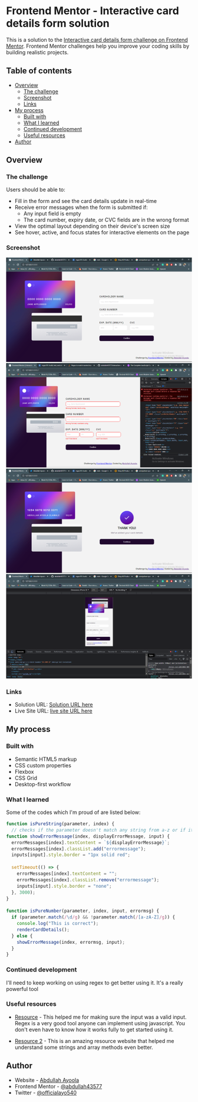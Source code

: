 # Frontend Mentor - Interactive card details form solution

This is a solution to the [Interactive card details form challenge on Frontend Mentor](https://www.frontendmentor.io/challenges/interactive-card-details-form-XpS8cKZDWw). Frontend Mentor challenges help you improve your coding skills by building realistic projects.

## Table of contents

- [Overview](#overview)
  - [The challenge](#the-challenge)
  - [Screenshot](#screenshot)
  - [Links](#links)
- [My process](#my-process)
  - [Built with](#built-with)
  - [What I learned](#what-i-learned)
  - [Continued development](#continued-development)
  - [Useful resources](#useful-resources)
- [Author](#author)

## Overview

### The challenge

Users should be able to:

- Fill in the form and see the card details update in real-time
- Receive error messages when the form is submitted if:
  - Any input field is empty
  - The card number, expiry date, or CVC fields are in the wrong format
- View the optimal layout depending on their device's screen size
- See hover, active, and focus states for interactive elements on the page

### Screenshot

![Screenshot 1](<./design/Screenshot%20(1).png>)
![Screenshot 2](./design/Screenshot_45.png)
![Screenshot 3](<./design/Screenshot%20(3).png>)
![Screenshot 4](<./design/Screenshot%20(4).png>)

### Links

- Solution URL: [Solution URL here](https://www.frontendmentor.io/solutions/responsive-interactive-card-detail-2_3k30C2Jt)
- Live Site URL: [live site URL here](https://interactivecard-d.netlify.app/)

## My process

### Built with

- Semantic HTML5 markup
- CSS custom properties
- Flexbox
- CSS Grid
- Desktop-first workflow

### What I learned

Some of the codes which I'm proud of are listed below:

```js
function isPureString(parameter, index) {
  // checks if the parameter doesn't match any string from a-z or if it matches any number from 0 - 9
function showErrorMessage(index, displayErrorMessage, input) {
  errorMessages[index].textContent = `${displayErrorMessage}`;
  errorMessages[index].classList.add("errormessage");
  inputs[input].style.border = "1px solid red";

  setTimeout(() => {
    errorMessages[index].textContent = "";
    errorMessages[index].classList.remove("errormessage");
    inputs[input].style.border = "none";
  }, 3000);
}

function isPureNumber(parameter, index, input, errormsg) {
  if (parameter.match(/\d/g) && !parameter.match(/[a-zA-Z]/g)) {
    console.log("This is correct");
    renderCardDetails();
  } else {
    showErrorMessage(index, errormsg, input);
  }
}
```

### Continued development

I'll need to keep working on using regex to get better using it. It's a really powerful tool

### Useful resources

- [Resource](https://regex101.com/) - This helped me for making sure the input was a valid input. Regex is a very good tool anyone can implement using javascript. You don't even have to know how it works fully to get started using it.

- [Resource 2](https://developer.mozilla.org/) - This is an amazing resource website that helped me understand some strings and array methods even better.

## Author

- Website - [Abdullah Ayoola](https://github.com/abdullah43577)
- Frontend Mentor - [@abdullah43577](https://www.frontendmentor.io/profile/abdullah43577)
- Twitter - [@officialayo540](https://twitter.com/officialayo540)
